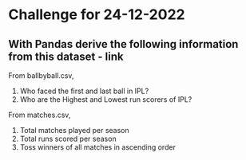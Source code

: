 # Challenge for 24-12-2022

## With Pandas derive the following information from this dataset - link

From ballbyball.csv,

1. Who faced the first and last ball in IPL?
2. Who are the Highest and Lowest run scorers of IPL?


From matches.csv,
1. Total matches played per season
2. Total runs scored per season
3. Toss winners of all matches in ascending order

